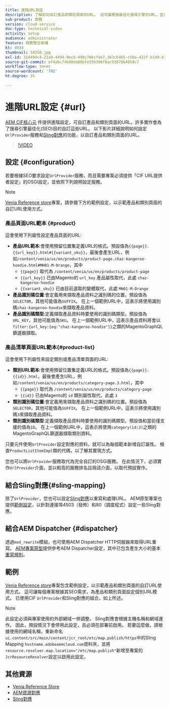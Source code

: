 ```yaml
---
title: 進階URL設定
description: 了解如何自訂產品和類別頁面的URL。 這可讓實施最佳化搜尋引擎的URL，並促進探索。
sub-product: 商務
version: cloud-service
doc-type: technical-video
activity: setup
audience: administrator
feature: 商務整合架構
kt: 4933
thumbnail: 34350.jpg
exl-id: 314494c4-21a9-4494-9ecb-498c766cfde7,363cb465-c50a-422f-b149-b3f41c2ebc0f
source-git-commit: ef4abc74b90da80bfe556306f8ac93078b4958c7
workflow-type: tm+mt
source-wordcount: '792'
ht-degree: 3%

---
```


# 進階URL設定 {#url}

[AEM CIF核心元](https://github.com/adobe/aem-core-cif-components) 件提供進階設定，可自訂產品和類別頁面的URL。許多實作會為了搜尋引擎最佳化(SEO)目的自訂這些URL。  以下影片詳細說明如何設定`UrlProvider`服務和[Sling對應](https://sling.apache.org/documentation/the-sling-engine/mappings-for-resource-resolution.html)的功能，以自訂產品和類別頁面的URL。

>[!VIDEO](https://video.tv.adobe.com/v/34350/?quality=12)

## 設定 {#configuration}

若要根據SEO要求設定`UrlProvider`服務，而且需要專案必須提供「CIF URL提供者設定」的OSGI設定，並依照下列說明設定服務。

>[!NOTE]
>
> [Venia Reference store](https://github.com/adobe/aem-cif-guides-venia)專案，請參閱下方的範例設定，以示範產品和類別頁面的自訂URL使用方式。

### 產品頁面URL範本 {#product}

這會使用下列屬性設定產品頁面的URL:

* **產品URL範本**:會使用預留位置集定義URL的格式。預設值為`{{page}}.{{url_key}}.html#{{variant_sku}}`，最後會產生URL，例如`/content/venia/us/en/products/product-page.chaz-kangeroo-hoodie.html#MH01-M-Orange`，其中
   * `{{page}}` 取代為  `/content/venia/us/en/products/product-page`
   * `{{url_key}}` 已由Magento的 `url_key` 產品屬性取代，此處  `chaz-kangeroo-hoodie`
   * `{{variant_sku}}` 已由目前選取的變體取代，此處  `MH01-M-Orange`
* **產品識別碼位置**:會定義用來擷取產品資料之識別碼的位置。預設值為`SELECTOR`，其他可能值為`SUFFIX`。 在上一個範例URL中，這表示將使用識別碼`chaz-kangeroo-hoodie`來擷取產品資料。
* **產品識別碼類型**:定義擷取產品資料時要使用的識別碼類型。預設值為`URL_KEY`，其他可能值為`SKU`。 在上一個範例URL中，這表示產品資料將會以`filter:{url_key:{eq:"chaz-kangeroo-hoodie"}}`之類的MagentoGraphQL篩選器擷取。

### 產品清單頁面URL範本{#product-list}

這會使用下列屬性來設定類別或產品清單頁面的URL:

* **類別URL範本**:會使用預留位置集定義URL的格式。預設值為`{{page}}.{{id}}.html`，最後會產生URL，例如`/content/venia/us/en/products/category-page.3.html`，其中
   * `{{page}}` 取代為  `/content/venia/us/en/products/category-page`
   * `{{id}}` 已由Magento的 `id` 類別屬性取代，此處  `3`
* **類別識別碼位置**:會定義用來擷取產品資料之識別碼的位置。預設值為`SELECTOR`，其他可能值為`SUFFIX`。 在上一個範例URL中，這表示將使用識別碼`3`來擷取產品資料。
* **類別識別碼類型**:定義擷取產品資料時要使用的識別碼類型。預設值和當前僅支援的值為`ID`。 在上一個範例URL中，這表示將使用`category(id:3)`之類的MagentoGraphQL篩選器擷取類別資料。

只要元件使用`UrlProvider`設定對應的資料，就可以為每個範本新增自訂屬性。 檢查`ProductListItemImpl`類的代碼，以了解其實現方式。

您也可以將`UrlProvider`服務取代為完全自訂的OSGi服務。 在此情況下，必須實作`UrlProvider`介面，並以較高的服務排名註冊該介面，以取代預設實作。

## 結合Sling對應{#sling-mapping}

除了`UrlProvider`，您也可以設定[Sling對應](https://sling.apache.org/documentation/the-sling-engine/mappings-for-resource-resolution.html)以重寫和處理URL。 AEM原型專案也提供[範例設定](https://github.com/adobe/aem-cif-project-archetype/tree/master/src/main/archetype/samplecontent/src/main/content/jcr_root/etc/map.publish)，以針對連接埠4503（發佈）和80（調度程式）設定一些Sling對應。

## 結合AEM Dispatcher {#dispatcher}

透過`mod_rewrite`模組，也可使用AEM Dispatcher HTTP伺服器來取得URL重寫。 [AEM專案原型](https://github.com/adobe/aem-project-archetype)提供參考AEM Dispatcher設定，其中已包含產生大小的基本[重寫規則](https://github.com/adobe/aem-project-archetype/tree/master/src/main/archetype/dispatcher.cloud)。

## 範例

[Venia Reference store](https://github.com/adobe/aem-cif-guides-venia)專案包含範例設定，以示範產品和類別頁面的自訂URL使用方式。 這可讓每個專案根據其SEO需求，為產品和類別頁面設定個別URL模式。 已使用CIF `UrlProvider`和Sling對應的組合，如上所述。

>[!NOTE]
>
>此設定必須與專案使用的外部網域一併調整。 Sling對應會根據主機名稱和網域運作。 因此，預設情況下會停用此設定，且必須在部署前啟用。 若要這麼做，請根據使用的網域名稱，重新命名`ui.content/src/main/content/jcr_root/etc/map.publish/https`中的Sling Mapping `hostname.adobeaemcloud.com`資料夾，並將`resource.resolver.map.location="/etc/map.publish"`新增至專案的`JcrResourceResolver`設定以啟用此設定。

## 其他資源

* [Venia Reference Store](https://github.com/adobe/aem-cif-guides-venia)
* [AEM資源對應](https://docs.adobe.com/content/help/en/experience-manager-65/deploying/configuring/resource-mapping.html)
* [Sling對應](https://sling.apache.org/documentation/the-sling-engine/mappings-for-resource-resolution.html)
